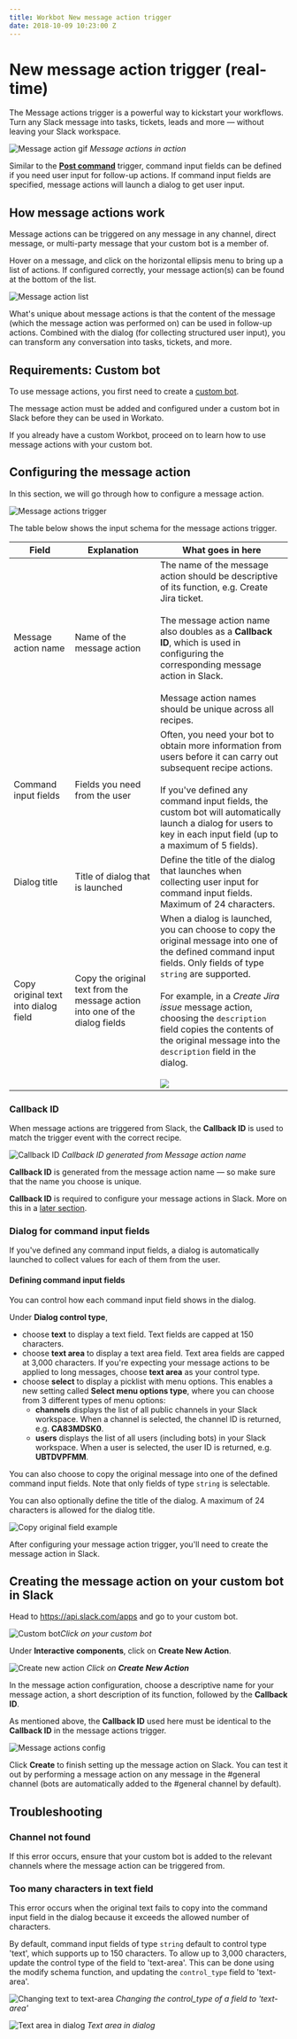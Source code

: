 ```yaml
---
title: Workbot New message action trigger
date: 2018-10-09 10:23:00 Z
---
```


# New message action trigger (real-time)
The Message actions trigger is a powerful way to kickstart your workflows. Turn any Slack message into tasks, tickets, leads and more — without leaving your Slack workspace.

![Message action gif](/assets/images/workbot/workbot-message-actions/message-actions-example.gif)
*Message actions in action*

Similar to the <b>[Post command](/workbot/workbot-commands.md)</b> trigger, command input fields can be defined if you need user input for follow-up actions. If command input fields are specified, message actions will launch a dialog to get user input.

## How message actions work
Message actions can be triggered on any message in any channel, direct message, or multi-party message that your custom bot is a member of.

Hover on a message, and click on the horizontal ellipsis menu to bring up a list of actions. If configured correctly, your message action(s) can be found at the bottom of the list.

![Message action list](/assets/images/workbot/workbot-message-actions/message-actions-list.gif)

What's unique about message actions is that the content of the message (which the message action was performed on) can be used in follow-up actions. Combined with the dialog (for collecting structured user input), you can transform any conversation into tasks, tickets, and more.

## Requirements: Custom bot
To use message actions, you first need to create a [custom bot](/workbot/workbot-custom-bots.md).

The message action must be added and configured under a custom bot in Slack before they can be used in Workato.

If you already have a custom Workbot, proceed on to learn how to use message actions with your custom bot.

## Configuring the message action
In this section, we will go through how to configure a message action.

![Message actions trigger](/assets/images/workbot/workbot-message-actions/message-actions-trigger.png)

The table below shows the input schema for the message actions trigger.

<table class="unchanged rich-diff-level-one">
    <thead>
        <tr>
            <th>Field</th>
            <th>Explanation</th>
            <th>What goes in here</th>
        </tr>
    </thead>
    <tbody>
        <tr>
          <td>Message action name</td>
          <td>Name of the message action</td>
          <td>
            The name of the message action should be descriptive of its function, e.g. Create Jira ticket. <br><br>The message action name also doubles as a <b>Callback ID</b>, which is used in configuring the corresponding message action in Slack.<br><br>Message action names should be unique across all recipes.
          </td>
        </tr>
        <tr>
          <td>Command input fields</td>
          <td>
            Fields you need from the user
          </td>
          <td>
          Often, you need your bot to obtain more information from users before it can carry out subsequent recipe actions. <br><br>If you've defined any command input fields, the custom bot will automatically launch a dialog for users to key in each input field (up to a maximum of 5 fields).
          </td>
        </tr>
        <tr>
          <td>Dialog title</td>
          <td>
            Title of dialog that is launched
          </td>
          <td>
            Define the title of the dialog that launches when collecting user input for command input fields. Maximum of 24 characters.
          </td>
        </tr>
        <tr>
          <td>Copy original text into dialog field</td>
          <td>
            Copy the original text from the message action into one of the dialog fields
          </td>
          <td>
            When a dialog is launched, you can choose to copy the original message into one of the defined command input fields. Only fields of type <code>string</code> are supported. <br><br>For example, in a <i>Create Jira issue</i> message action, choosing the <code>description</code> field copies the contents of the original message into the <code>description</code> field in the dialog.<br><br><img src="/assets/images/workbot/workbot-message-actions/copy-original-message.gif"></img>
          </td>
        </tr>
    </tbody>
</table>

### Callback ID
When message actions are triggered from Slack, the **Callback ID** is used to match the trigger event with the correct recipe.

![Callback ID](/assets/images/workbot/workbot-message-actions/callback-id.png)
*Callback ID generated from Message action name*

**Callback ID** is generated from the message action name — so make sure that the name you choose is unique.

**Callback ID** is required to configure your message actions in Slack. More on this in a [later section](#creating-the-message-action-on-your-custom-bot-in-slack).

### Dialog for command input fields
If you've defined any command input fields, a dialog is automatically launched to collect values for each of them from the user.

#### Defining command input fields
You can control how each command input field shows in the dialog.

Under **Dialog control type**,
- choose **text** to display a text field. Text fields are capped at 150 characters.
- choose **text area** to display a text area field. Text area fields are capped at 3,000 characters. If you're expecting your message actions to be applied to long messages, choose **text area** as your control type.
- choose **select** to display a picklist with menu options. This enables a new setting called **Select menu options type**, where you can choose from 3 different types of menu options:
  - **channels** displays the list of all public channels in your Slack workspace. When a channel is selected, the channel ID is returned, e.g. **CA83MDSK0**.
  - **users** displays the list of all users (including bots) in your Slack workspace. When a user is selected, the user ID is returned, e.g. **UBTDVPFMM**.


You can also choose to copy the original message into one of the defined command input fields. Note that only fields of type `string` is selectable.

You can also optionally define the title of the dialog. A maximum of 24 characters is allowed for the dialog title.

![Copy original field example](/assets/images/workbot/workbot-message-actions/copy-original-field-example.png)

After configuring your message action trigger, you'll need to create the message action in Slack.

## Creating the message action on your custom bot in Slack
Head to https://api.slack.com/apps and go to your custom bot.

![Custom bot](/assets/images/workbot/workbot-slash-commands/custom-bot.png)*Click on your custom bot*

Under **Interactive components**, click on **Create New Action**.

![Create new action](/assets/images/workbot/workbot-message-actions/create-new-action.png)
*Click on **Create New Action***

In the message action configuration, choose a descriptive name for your message action, a short description of its function, followed by the **Callback ID**.

As mentioned above, the **Callback ID** used here must be identical to the **Callback ID** in the message actions trigger.

![Message actions config](/assets/images/workbot/workbot-message-actions/message-actions-config.png)

Click **Create** to finish setting up the message action on Slack. You can test it out by performing a message action on any message in the #general channel (bots are automatically added to the #general channel by default).

## Troubleshooting
### Channel not found
If this error occurs, ensure that your custom bot is added to the relevant channels where the message action can be triggered from.

### Too many characters in text field
This error occurs when the original text fails to copy into the command input field in the dialog because it exceeds the allowed number of characters.

By default, command input fields of type `string` default to control type 'text', which supports up to 150 characters. To allow up to 3,000 characters, update the control type of the field to 'text-area'. This can be done using the modify schema function, and updating the `control_type` field to 'text-area'.

![Changing text to text-area](/assets/images/workbot/workbot-message-actions/text-to-text-area.gif)
*Changing the control_type of a field to 'text-area'*

![Text area in dialog](/assets/images/workbot/workbot-message-actions/copy-original-message.gif)
*Text area in dialog*
